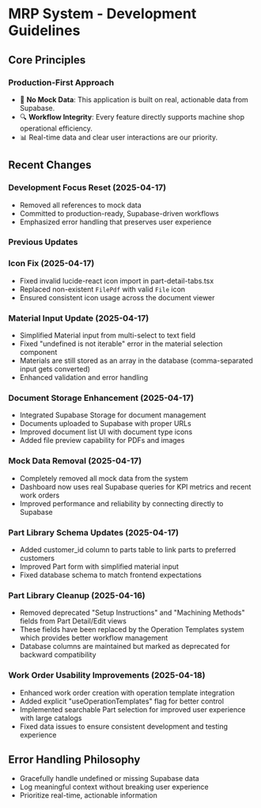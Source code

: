 # MRP System - Development Guidelines

## Core Principles

### Production-First Approach
- 🚨 **No Mock Data**: This application is built on real, actionable data from Supabase.
- 🔍 **Workflow Integrity**: Every feature directly supports machine shop operational efficiency.
- 📊 Real-time data and clear user interactions are our priority.

## Recent Changes

### Development Focus Reset (2025-04-17)
- Removed all references to mock data
- Committed to production-ready, Supabase-driven workflows
- Emphasized error handling that preserves user experience

### Previous Updates
### Icon Fix (2025-04-17)
- Fixed invalid lucide-react icon import in part-detail-tabs.tsx
- Replaced non-existent `FilePdf` with valid `File` icon
- Ensured consistent icon usage across the document viewer

### Material Input Update (2025-04-17)
- Simplified Material input from multi-select to text field
- Fixed "undefined is not iterable" error in the material selection component
- Materials are still stored as an array in the database (comma-separated input gets converted)
- Enhanced validation and error handling

### Document Storage Enhancement (2025-04-17)
- Integrated Supabase Storage for document management
- Documents uploaded to Supabase with proper URLs
- Improved document list UI with document type icons
- Added file preview capability for PDFs and images

### Mock Data Removal (2025-04-17)
- Completely removed all mock data from the system
- Dashboard now uses real Supabase queries for KPI metrics and recent work orders
- Improved performance and reliability by connecting directly to Supabase

### Part Library Schema Updates (2025-04-17)
- Added customer_id column to parts table to link parts to preferred customers
- Improved Part form with simplified material input
- Fixed database schema to match frontend expectations

### Part Library Cleanup (2025-04-16)
- Removed deprecated "Setup Instructions" and "Machining Methods" fields from Part Detail/Edit views
- These fields have been replaced by the Operation Templates system which provides better workflow management
- Database columns are maintained but marked as deprecated for backward compatibility

### Work Order Usability Improvements (2025-04-18)
- Enhanced work order creation with operation template integration
- Added explicit "useOperationTemplates" flag for better control
- Implemented searchable Part selection for improved user experience with large catalogs
- Fixed data issues to ensure consistent development and testing experience

## Error Handling Philosophy
- Gracefully handle undefined or missing Supabase data
- Log meaningful context without breaking user experience
- Prioritize real-time, actionable information
